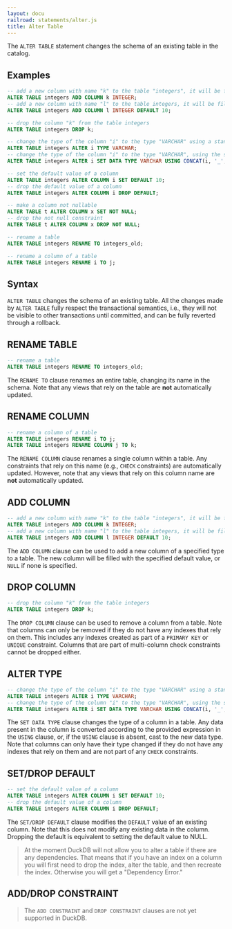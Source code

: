 ```yaml
---
layout: docu
railroad: statements/alter.js
title: Alter Table
---
```


The `ALTER TABLE` statement changes the schema of an existing table in the catalog.

## Examples

```sql
-- add a new column with name "k" to the table "integers", it will be filled with the default value NULL
ALTER TABLE integers ADD COLUMN k INTEGER;
-- add a new column with name "l" to the table integers, it will be filled with the default value 10
ALTER TABLE integers ADD COLUMN l INTEGER DEFAULT 10;

-- drop the column "k" from the table integers
ALTER TABLE integers DROP k;

-- change the type of the column "i" to the type "VARCHAR" using a standard cast
ALTER TABLE integers ALTER i TYPE VARCHAR;
-- change the type of the column "i" to the type "VARCHAR", using the specified expression to convert the data for each row
ALTER TABLE integers ALTER i SET DATA TYPE VARCHAR USING CONCAT(i, '_', j);

-- set the default value of a column
ALTER TABLE integers ALTER COLUMN i SET DEFAULT 10;
-- drop the default value of a column
ALTER TABLE integers ALTER COLUMN i DROP DEFAULT;

-- make a column not nullable
ALTER TABLE t ALTER COLUMN x SET NOT NULL;
-- drop the not null constraint
ALTER TABLE t ALTER COLUMN x DROP NOT NULL;

-- rename a table
ALTER TABLE integers RENAME TO integers_old;

-- rename a column of a table
ALTER TABLE integers RENAME i TO j;
```

## Syntax

<div id="rrdiagram"></div>

`ALTER TABLE` changes the schema of an existing table. All the changes made by `ALTER TABLE` fully respect the transactional semantics, i.e., they will not be visible to other transactions until committed, and can be fully reverted through a rollback.

## RENAME TABLE

```sql
-- rename a table
ALTER TABLE integers RENAME TO integers_old;
```

The `RENAME TO` clause renames an entire table, changing its name in the schema. Note that any views that rely on the table are **not** automatically updated.

## RENAME COLUMN

```sql
-- rename a column of a table
ALTER TABLE integers RENAME i TO j;
ALTER TABLE integers RENAME COLUMN j TO k;
```

The `RENAME COLUMN` clause renames a single column within a table. Any constraints that rely on this name (e.g., `CHECK` constraints) are automatically updated. However, note that any views that rely on this column name are **not** automatically updated.

## ADD COLUMN

```sql
-- add a new column with name "k" to the table "integers", it will be filled with the default value NULL
ALTER TABLE integers ADD COLUMN k INTEGER;
-- add a new column with name "l" to the table integers, it will be filled with the default value 10
ALTER TABLE integers ADD COLUMN l INTEGER DEFAULT 10;
```

The `ADD COLUMN` clause can be used to add a new column of a specified type to a table. The new column will be filled with the specified default value, or `NULL` if none is specified.

## DROP COLUMN

```sql
-- drop the column "k" from the table integers
ALTER TABLE integers DROP k;
```

The `DROP COLUMN` clause can be used to remove a column from a table. Note that columns can only be removed if they do not have any indexes that rely on them. This includes any indexes created as part of a `PRIMARY KEY` or `UNIQUE` constraint. Columns that are part of multi-column check constraints cannot be dropped either.

## ALTER TYPE

```sql
-- change the type of the column "i" to the type "VARCHAR" using a standard cast
ALTER TABLE integers ALTER i TYPE VARCHAR;
-- change the type of the column "i" to the type "VARCHAR", using the specified expression to convert the data for each row
ALTER TABLE integers ALTER i SET DATA TYPE VARCHAR USING CONCAT(i, '_', j);
```

The `SET DATA TYPE` clause changes the type of a column in a table. Any data present in the column is converted according to the provided expression in the `USING` clause, or, if the `USING` clause is absent, cast to the new data type. Note that columns can only have their type changed if they do not have any indexes that rely on them and are not part of any `CHECK` constraints.

## SET/DROP DEFAULT

```sql
-- set the default value of a column
ALTER TABLE integers ALTER COLUMN i SET DEFAULT 10;
-- drop the default value of a column
ALTER TABLE integers ALTER COLUMN i DROP DEFAULT;
```

The `SET/DROP DEFAULT` clause modifies the `DEFAULT` value of an existing column. Note that this does not modify any existing data in the column. Dropping the default is equivalent to setting the default value to NULL.

> At the moment DuckDB will not allow you to alter a table if there are any dependencies. That means that if you have an index on a column you will first need to drop the index, alter the table, and then recreate the index. Otherwise you will get a "Dependency Error."

## ADD/DROP CONSTRAINT

> The `ADD CONSTRAINT` and `DROP CONSTRAINT` clauses are not yet supported in DuckDB.